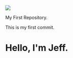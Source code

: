 <!DOCTYPE html>
<html>

<head>
  <title>Hello, I'm Jeff!</title>
  <img src="https://en.wikipedia.org/wiki/File:Sky-3.jpg">
</head>
<div>
  
My First Repository.

This is my first commit.

<h1>Hello, I'm Jeff.</h1>

